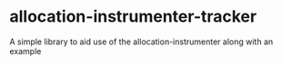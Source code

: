 # allocation-instrumenter-tracker
A simple library to aid use of the allocation-instrumenter along with an example
